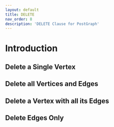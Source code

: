 ```yaml
---
layout: default
title: DELETE
nav_order: 8
description: 'DELETE Clause for PostGraph'
---
```


# Introduction

## Delete a Single Vertex

## Delete all Vertices and Edges

## Delete a Vertex with all its Edges

## Delete Edges Only

